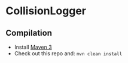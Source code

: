 CollisionLogger
===============

Compilation
-----------

* Install [Maven 3](http://maven.apache.org/download.html)
* Check out this repo and: `mvn clean install`
